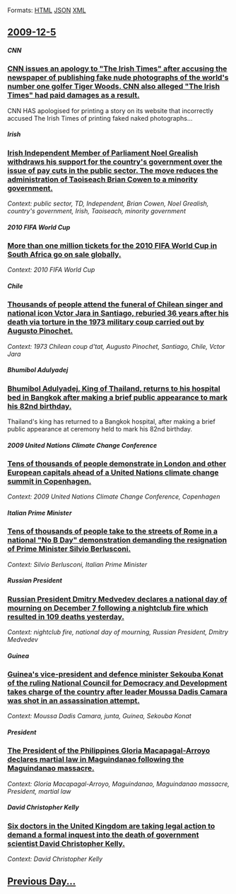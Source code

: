 
Formats: [HTML](2009/12/5/index.html)  [JSON](2009/12/5/index.json)  [XML](2009/12/5/index.xml)  

## [2009-12-5](/news/2009/12/5/index.md)

##### CNN
### [ CNN issues an apology to "The Irish Times" after accusing the newspaper of publishing fake nude photographs of the world's number one golfer Tiger Woods. CNN also alleged "The Irish Times" had paid damages as a result. ](/news/2009/12/5/cnn-issues-an-apology-to-the-irish-times-after-accusing-the-newspaper-of-publishing-fake-nude-photographs-of-the-world-s-number-one-golfe.md)
CNN HAS apologised for printing a story on its website that incorrectly accused The Irish Times of printing faked naked photographs&hellip;

##### Irish
### [ Irish Independent Member of Parliament Noel Grealish withdraws his support for the country's government over the issue of pay cuts in the public sector. The move reduces the administration of Taoiseach Brian Cowen to a minority government. ](/news/2009/12/5/irish-independent-member-of-parliament-noel-grealish-withdraws-his-support-for-the-country-s-government-over-the-issue-of-pay-cuts-in-the-p.md)
_Context: public sector, TD, Independent, Brian Cowen, Noel Grealish, country's government, Irish, Taoiseach, minority government_

##### 2010 FIFA World Cup
### [ More than one million tickets for the 2010 FIFA World Cup in South Africa go on sale globally. ](/news/2009/12/5/more-than-one-million-tickets-for-the-2010-fifa-world-cup-in-south-africa-go-on-sale-globally.md)
_Context: 2010 FIFA World Cup_

##### Chile
### [ Thousands of people attend the funeral of Chilean singer and national icon Vctor Jara in Santiago, reburied 36 years after his death via torture in the 1973 military coup carried out by Augusto Pinochet. ](/news/2009/12/5/thousands-of-people-attend-the-funeral-of-chilean-singer-and-national-icon-victor-jara-in-santiago-reburied-36-years-after-his-death-via-t.md)
_Context: 1973 Chilean coup d'tat, Augusto Pinochet, Santiago, Chile, Vctor Jara_

##### Bhumibol Adulyadej
### [ Bhumibol Adulyadej, King of Thailand, returns to his hospital bed in Bangkok after making a brief public appearance to mark his 82nd birthday. ](/news/2009/12/5/bhumibol-adulyadej-king-of-thailand-returns-to-his-hospital-bed-in-bangkok-after-making-a-brief-public-appearance-to-mark-his-82nd-birthd.md)
Thailand&#39;s king has returned to a Bangkok hospital, after making a brief public appearance at ceremony held to mark his 82nd birthday.

##### 2009 United Nations Climate Change Conference
### [ Tens of thousands of people demonstrate in London and other European capitals ahead of a United Nations climate change summit in Copenhagen. ](/news/2009/12/5/tens-of-thousands-of-people-demonstrate-in-london-and-other-european-capitals-ahead-of-a-united-nations-climate-change-summit-in-copenhagen.md)
_Context: 2009 United Nations Climate Change Conference, Copenhagen_

##### Italian Prime Minister
### [ Tens of thousands of people take to the streets of Rome in a national "No B Day" demonstration demanding the resignation of Prime Minister Silvio Berlusconi. ](/news/2009/12/5/tens-of-thousands-of-people-take-to-the-streets-of-rome-in-a-national-no-b-day-demonstration-demanding-the-resignation-of-prime-minister.md)
_Context: Silvio Berlusconi, Italian Prime Minister_

##### Russian President
### [ Russian President Dmitry Medvedev declares a national day of mourning on December 7 following a nightclub fire which resulted in 109 deaths yesterday. ](/news/2009/12/5/russian-president-dmitry-medvedev-declares-a-national-day-of-mourning-on-december-7-following-a-nightclub-fire-which-resulted-in-109-deaths.md)
_Context: nightclub fire, national day of mourning, Russian President, Dmitry Medvedev_

##### Guinea
### [ Guinea's vice-president and defence minister Sekouba Konat of the ruling National Council for Democracy and Development takes charge of the country after leader Moussa Dadis Camara was shot in an assassination attempt. ](/news/2009/12/5/guinea-s-vice-president-and-defence-minister-sekouba-konate-of-the-ruling-national-council-for-democracy-and-development-takes-charge-of-th.md)
_Context: Moussa Dadis Camara, junta, Guinea, Sekouba Konat_

##### President
### [ The President of the Philippines Gloria Macapagal-Arroyo declares martial law in Maguindanao following the Maguindanao massacre. ](/news/2009/12/5/the-president-of-the-philippines-gloria-macapagal-arroyo-declares-martial-law-in-maguindanao-following-the-maguindanao-massacre.md)
_Context: Gloria Macapagal-Arroyo, Maguindanao, Maguindanao massacre, President, martial law_

##### David Christopher Kelly
### [ Six doctors in the United Kingdom are taking legal action to demand a formal inquest into the death of government scientist David Christopher Kelly. ](/news/2009/12/5/six-doctors-in-the-united-kingdom-are-taking-legal-action-to-demand-a-formal-inquest-into-the-death-of-government-scientist-david-christoph.md)
_Context: David Christopher Kelly_

## [Previous Day...](/news/2009/12/4/index.md)

